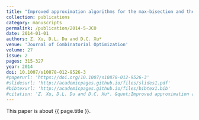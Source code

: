 ```yaml
---
title: "Improved approximation algorithms for the max-bisection and the disjoint 2-catalog segmentation problems"
collection: publications
category: manuscripts
permalink: /publication/2014-5-JCO
date: 2014-01-01
authors: Z. Xu, D.L. Du and D.C. Xu*
venue: 'Journal of Combinatorial Optimization'
volume: 27
issue: 2
pages: 315-327
year: 2014
doi: 10.1007/s10878-012-9526-3
#paperurl: 'https://doi.org/10.1007/s10878-012-9526-3'
#slidesurl: 'http://academicpages.github.io/files/slides1.pdf'
#bibtexurl: 'http://academicpages.github.io/files/bibtex1.bib'
#citation: 'Z. Xu, D.L. Du and D.C. Xu*. &quot;Improved approximation algorithms for the max-bisection and the disjoint 2-catalog segmentation problems.&quot; <i>Journal of Combinatorial Optimization</i>. 27(2):315-327, 2014. https://doi.org/10.1007/s10878-012-9526-3'
---
```


This paper is about {{ page.title }}.
